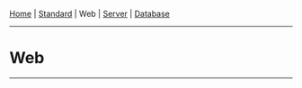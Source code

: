 [Home](https://github.com/FlymeStudio/FlymeStudio-Doc/blob/master/README.md) | [Standard](https://github.com/FlymeStudio/FlymeStudio-Doc/blob/master/standard.md) | Web | [Server](https://github.com/FlymeStudio/FlymeStudio-Server/blob/master/README.md) | [Database](https://github.com/FlymeStudio/FlymeStudio-Database/blob/master/README.md)

---
# Web
---
